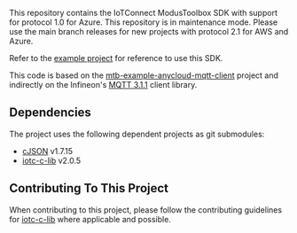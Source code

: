 This repository contains the IoTConnect ModusToolbox SDK with support for protocol 1.0 for Azure.
This repository is in maintenance mode.
Please use the main branch releases for new projects with protocol 2.1 for AWS and Azure.

Refer to the [example project](https://github.com/avnet-iotconnect/iotc-modustoolbox-example) for reference to use this SDK.

This code is based on the [mtb-example-anycloud-mqtt-client](https://github.com/Infineon/mtb-example-anycloud-mqtt-client) project 
 and indirectly on the Infineon's [MQTT 3.1.1](https://github.com/Infineon/mqtt) client library.

## Dependencies
The project uses the following dependent projects as git submodules:
* [cJSON](https://github.com/DaveGamble/cJSON.git) v1.7.15
* [iotc-c-lib](https://github.com/avnet-iotconnect/iotc-c-lib.git) v2.0.5

## Contributing To This Project
When contributing to this project, please follow the contributing guidelines for [iotc-c-lib](https://github.com/avnet-iotconnect/iotc-c-lib/blob/master/CONTRIBUTING.md) where applicable and possible.
